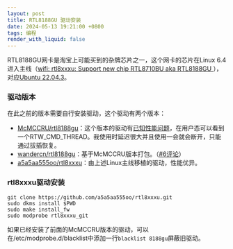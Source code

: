 ```yaml
---
layout: post
title: RTL8188GU 驱动安装
date: 2024-05-13 19:21:00 +0800
tags: 编程
render_with_liquid: false
---
```


RTL8188GU网卡是淘宝上可能买到的杂牌芯片之一，这个网卡的芯片在Linux 6.4进入主线（[wifi: rtl8xxxu: Support new chip RTL8710BU aka RTL8188GU ](https://github.com/torvalds/linux/commit/70664495e3d24803ec47ccaccee9a822220558a0)），对应[Ubuntu 22.04.3](https://tuxcare.com/blog/ubuntu-22-04-kernel-updated-to-linux-kernel-6-5/)。

### 驱动版本

在此之前的版本需要自行安装驱动，这个驱动有两个版本：

- [McMCCRU/rtl8188gu](https://github.com/McMCCRU/rtl8188gu)：这个版本的驱动有[已知性能问题](https://github.com/McMCCRU/rtl8188gu/issues/62#issuecomment-1596812875)，在用户态可以看到一个RTW_CMD_THREAD。我使用时延迟很大并且使用一会就会断开，只能通过拔插恢复。
- [wandercn/rtl8188gu](https://github.com/wandercn/RTL8188GU)：基于McMCCRU版本打包。（[#6评论](https://github.com/McMCCRU/rtl8188gu/issues/6#issuecomment-1081512527)）
- [a5a5aa555oo/rtl8xxxu](https://github.com/a5a5aa555oo/rtl8xxxu)：由上述Linux主线移植的驱动，性能优异。

### rtl8xxxu驱动安装

```shell
git clone https://github.com/a5a5aa555oo/rtl8xxxu.git
sudo dkms install $PWD
sudo make install_fw
sudo modprobe rtl8xxxu_git
```
如果已经安装了前面的McMCCRU版本的驱动，可以在/etc/modprobe.d/blacklist中添加一行`blacklist 8188gu`屏蔽旧驱动。
